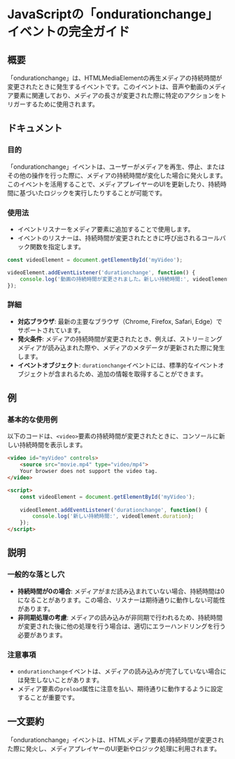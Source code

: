 <!--
Meta Description: # JavaScriptの「ondurationchange」イベントの完全ガイド ## 概要 「ondurationchange」は、HTMLMediaElementの再生メディアの持続時間が変更されたときに発生するイベントです。このイベントは、音声や動画のメディア要素に関連しており、メディアの長...
Meta Keywords: videoelement, ondurationchange, video, イベントは, myvideo
-->

# JavaScriptの「ondurationchange」イベントの完全ガイド

## 概要
「ondurationchange」は、HTMLMediaElementの再生メディアの持続時間が変更されたときに発生するイベントです。このイベントは、音声や動画のメディア要素に関連しており、メディアの長さが変更された際に特定のアクションをトリガーするために使用されます。

## ドキュメント
### 目的
「ondurationchange」イベントは、ユーザーがメディアを再生、停止、またはその他の操作を行った際に、メディアの持続時間が変化した場合に発火します。このイベントを活用することで、メディアプレイヤーのUIを更新したり、持続時間に基づいたロジックを実行したりすることが可能です。

### 使用法
- イベントリスナーをメディア要素に追加することで使用します。
- イベントのリスナーは、持続時間が変更されたときに呼び出されるコールバック関数を指定します。

```javascript
const videoElement = document.getElementById('myVideo');

videoElement.addEventListener('durationchange', function() {
    console.log('動画の持続時間が変更されました。新しい持続時間:', videoElement.duration);
});
```

### 詳細
- **対応ブラウザ**: 最新の主要なブラウザ（Chrome, Firefox, Safari, Edge）でサポートされています。
- **発火条件**: メディアの持続時間が変更されたとき、例えば、ストリーミングメディアが読み込まれた際や、メディアのメタデータが更新された際に発生します。
- **イベントオブジェクト**: `durationchange`イベントには、標準的なイベントオブジェクトが含まれるため、追加の情報を取得することができます。

## 例
### 基本的な使用例
以下のコードは、`<video>`要素の持続時間が変更されたときに、コンソールに新しい持続時間を表示します。

```html
<video id="myVideo" controls>
    <source src="movie.mp4" type="video/mp4">
    Your browser does not support the video tag.
</video>

<script>
    const videoElement = document.getElementById('myVideo');
    
    videoElement.addEventListener('durationchange', function() {
        console.log('新しい持続時間:', videoElement.duration);
    });
</script>
```

## 説明
### 一般的な落とし穴
- **持続時間が0の場合**: メディアがまだ読み込まれていない場合、持続時間は0になることがあります。この場合、リスナーは期待通りに動作しない可能性があります。
- **非同期処理の考慮**: メディアの読み込みが非同期で行われるため、持続時間が変更された後に他の処理を行う場合は、適切にエラーハンドリングを行う必要があります。

### 注意事項
- `ondurationchange`イベントは、メディアの読み込みが完了していない場合には発生しないことがあります。
- メディア要素の`preload`属性に注意を払い、期待通りに動作するように設定することが重要です。

## 一文要約
「ondurationchange」イベントは、HTMLメディア要素の持続時間が変更された際に発火し、メディアプレイヤーのUI更新やロジック処理に利用されます。